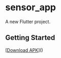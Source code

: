 # sensor_app

A new Flutter project.

## Getting Started

[[Download APK](https://drive.google.com/file/d/1cRKZRIQK8yygzsGsH_dPvBrUU0x3-QJt/view?usp=sharing)]()
